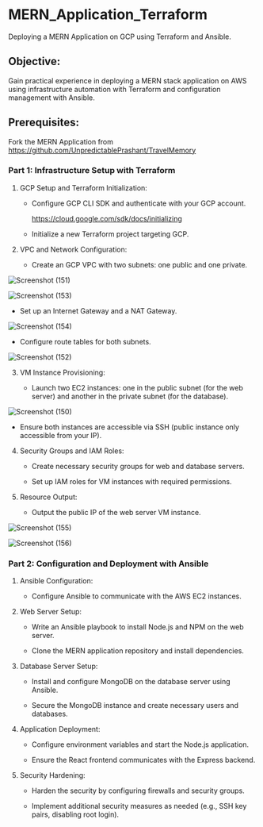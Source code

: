 # MERN_Application_Terraform
Deploying a MERN Application on GCP using Terraform and Ansible.
## Objective:
Gain practical experience in deploying a MERN stack application on AWS using infrastructure automation with Terraform and configuration management with Ansible.
## Prerequisites:
Fork the MERN Application from https://github.com/UnpredictablePrashant/TravelMemory
### Part 1: Infrastructure Setup with Terraform

1. GCP Setup and Terraform Initialization:

   - Configure GCP CLI SDK and authenticate with your GCP account.
   
      https://cloud.google.com/sdk/docs/initializing

   - Initialize a new Terraform project targeting GCP.

2. VPC and Network Configuration:

   - Create an GCP VPC with two subnets: one public and one private.

![Screenshot (151)](https://github.com/TeamKanyarasi/MERN_Application_Terraform/assets/139607786/f36de8f9-3089-4968-9348-23755c2321e9)

![Screenshot (153)](https://github.com/TeamKanyarasi/MERN_Application_Terraform/assets/139607786/6b493804-3be7-4ce3-b6ff-42b3ffd2ec38)

   - Set up an Internet Gateway and a NAT Gateway.

![Screenshot (154)](https://github.com/TeamKanyarasi/MERN_Application_Terraform/assets/139607786/5c802980-7c9b-422b-ab22-a70a67d7db74)

   - Configure route tables for both subnets.

![Screenshot (152)](https://github.com/TeamKanyarasi/MERN_Application_Terraform/assets/139607786/54a73e9f-c723-4e53-aefb-43c710911a54)

3. VM Instance Provisioning:

   - Launch two EC2 instances: one in the public subnet (for the web server) and another in the private subnet (for the database).

![Screenshot (150)](https://github.com/TeamKanyarasi/MERN_Application_Terraform/assets/139607786/448809c5-63b9-4c94-a593-2cac731a6248)

   - Ensure both instances are accessible via SSH (public instance only accessible from your IP).

4. Security Groups and IAM Roles:

   - Create necessary security groups for web and database servers.

   - Set up IAM roles for VM instances with required permissions.

5. Resource Output:

   - Output the public IP of the web server VM instance.
  
![Screenshot (155)](https://github.com/TeamKanyarasi/MERN_Application_Terraform/assets/139607786/8cb8bbad-da52-4d85-b3fe-3ced1c0d3ccf)

![Screenshot (156)](https://github.com/TeamKanyarasi/MERN_Application_Terraform/assets/139607786/3c145138-36f5-40fc-ad62-f54ab3d4753a)

### Part 2: Configuration and Deployment with Ansible

1. Ansible Configuration:

   - Configure Ansible to communicate with the AWS EC2 instances.

2. Web Server Setup:

   - Write an Ansible playbook to install Node.js and NPM on the web server.

   - Clone the MERN application repository and install dependencies.

3. Database Server Setup:

   - Install and configure MongoDB on the database server using Ansible.

   - Secure the MongoDB instance and create necessary users and databases.

4. Application Deployment:

   - Configure environment variables and start the Node.js application.

   - Ensure the React frontend communicates with the Express backend.

5. Security Hardening:

   - Harden the security by configuring firewalls and security groups.

   - Implement additional security measures as needed (e.g., SSH key pairs, disabling root login).
